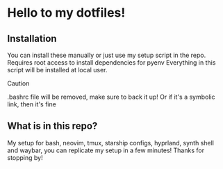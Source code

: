 # Hello to my dotfiles!
## Installation
You can install these manually or just use my setup script in the repo. Requires root access to install dependencies for pyenv
Everything in this script will be installed at local user.
> [!CAUTION]
> .bashrc file will be removed, make sure to back it up! Or if it's a symbolic link, then it's fine
## What is in this repo?
My setup for bash, neovim, tmux, starship configs, hyprland, synth shell and waybar, you can replicate my setup in a few minutes!
Thanks for stopping by!
